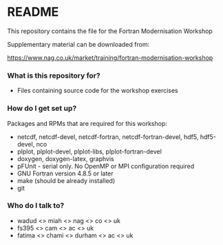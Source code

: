 # README #

This repository contains the file for the Fortran Modernisation Workshop

Supplementary material can be downloaded from:

https://www.nag.co.uk/market/training/fortran-modernisation-workshop

### What is this repository for? ###

* Files containing source code for the workshop exercises

### How do I get set up? ###

Packages and RPMs that are required for this workshop:

* netcdf, netcdf-devel, netcdf-fortran, netcdf-fortran-devel, hdf5, hdf5-devel, nco
* plplot, plplot-devel, plplot-libs, plplot-fortran-devel
* doxygen, doxygen-latex, graphvis
* pFUnit - serial only. No OpenMP or MPI configuration required
* GNU Fortran version 4.8.5 or later
* make (should be already installed)
* git

### Who do I talk to? ###

* wadud <<dot>> miah <<at>> nag <<dot>> co <<dot>> uk
* fs395 <<at>> cam <<dot>> ac <<dot>> uk
* fatima <<dot>> chami <<at>> durham <<dot>> ac <<dot>> uk